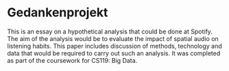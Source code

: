 # Gedankenprojekt
This is an essay on a hypothetical analysis that could be done at Spotify. The aim of the analysis would be to evaluate the impact of spatial audio on listening habits.
This paper includes discussion of methods, technology and data that would be required to carry out such an analysis. It was completed as part of the coursework for CS119: Big Data.

